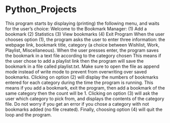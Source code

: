 # Python_Projects
This program starts by displaying (printing) the following menu, and waits for the user’s choice:
Welcome to the Bookmark Manager:
(1) Add a bookmark
(2) Statistics
(3) View bookmarks
(4) Exit Program
When the user chooses option (1), the program asks the user to enter three information: the webpage link, 
bookmark title, category (a choice between Wishlist, Work, Playlist, Miscellaneous). When the user presses 
enter, the program saves the bookmark in a text file according to the category chosen This means if the user 
chose to add a playlist link then the program will save the bookmark in a file called playlist.txt. Make sure 
to open the file as append mode instead of write mode to prevent from overwriting over saved bookmarks.
Clicking on option (2) will display the numbers of bookmarks entered for each category during the time the 
program is running. This means if you add a bookmark, exit the program, then add a bookmark of the same 
category then the count will be 1. Clicking on option (3) will ask the user which category to pick from, and
displays the contents of the category file. Do not worry if you get an error if you chose a category with not 
bookmarks added (no file created). Finally, choosing option (4) will quit the loop and the program.
